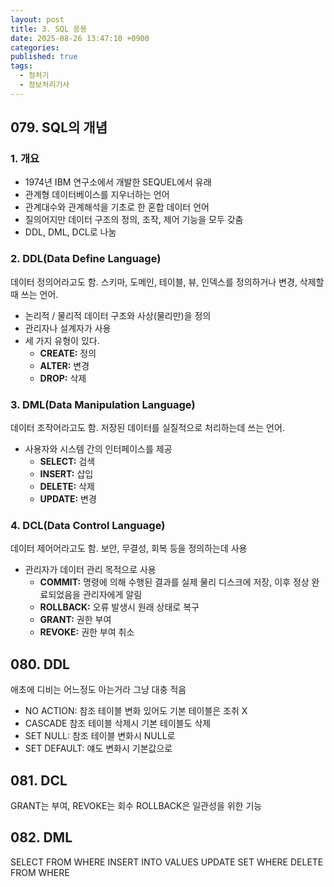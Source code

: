 ```yaml
---
layout: post
title: 3. SQL 응용
date: 2025-08-26 13:47:10 +0900
categories:
published: true
tags:
  - 정처기
  - 정보처리기사
---
```

## 079. SQL의 개념
### 1. 개요
- 1974년 IBM 연구소에서 개발한 SEQUEL에서 유래
- 관계형 데이터베이스를 지우너하는 언어
- 관계대수와 관계해석을 기초로 한 혼합 데이터 언어
- 질의어지만 데이터 구조의 정의, 조작, 제어 기능을 모두 갖춤
- DDL, DML, DCL로 나눔

### 2. DDL(Data Define Language)
데이터 정의어라고도 함. 스키마, 도메인, 테이블, 뷰, 인덱스를 정의하거나 변경, 삭제할 때 쓰는 언어.
- 논리적 / 물리적 데이터 구조와 사상(물리만)을 정의
- 관리자나 설계자가 사용
- 세 가지 유형이 있다.
	- **CREATE:** 정의
	- **ALTER:** 변경
	- **DROP:** 삭제

### 3. DML(Data Manipulation Language)
데이터 조작어라고도 함. 저장된 데이터를 실질적으로 처리하는데 쓰는 언어.
- 사용자와 시스템 간의 인터페이스를 제공
	- **SELECT:** 검색
	- **INSERT:** 삽입
	- **DELETE:** 삭제
	- **UPDATE:** 변경

### 4. DCL(Data Control Language) 
데이터 제어어라고도 함. 보안, 무결성, 회복 등을 정의하는데 사용
- 관리자가 데이터 관리 목적으로 사용
	- **COMMIT:** 명령에 의해 수행된 결과를 실제 물리 디스크에 저장, 이후 정상 완료되었음을 관리자에게 알림
	- **ROLLBACK:** 오류 발생시 원래 상태로 복구
	- **GRANT:** 권한 부여
	- **REVOKE:** 권한 부여 취소

## 080. DDL
애초에 디비는 어느정도 아는거라 그냥 대충 적음
- NO ACTION: 참조 테이블 변화 있어도 기본 테이블은 조취 X
- CASCADE 참조 테이블 삭제시 기본 테이블도 삭제
- SET NULL: 참조 테이블 변화시 NULL로
- SET DEFAULT: 얘도 변화시 기본값으로

## 081. DCL
GRANT는 부여, REVOKE는 회수
ROLLBACK은 일관성을 위한 기능

## 082. DML
SELECT FROM WHERE
INSERT INTO VALUES
UPDATE SET WHERE
DELETE FROM WHERE



